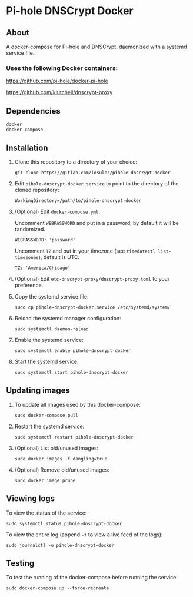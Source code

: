 # Pi-hole DNSCrypt Docker

## About

A docker-compose for Pi-hole and DNSCrypt, daemonized with a systemd service file. 

### Uses the following Docker containers:

https://github.com/pi-hole/docker-pi-hole

https://github.com/klutchell/dnscrypt-proxy

## Dependencies

```
docker
docker-compose
```

## Installation

1. Clone this repository to a directory of your choice:

    ```
    git clone https://gitlab.com/losuler/pihole-dnscrypt-docker
    ```

2. Edit `pihole-dnscrypt-docker.service` to point to the directory of the cloned repository:

    ```
    WorkingDirectory=/path/to/pihole-dnscrypt-docker
    ```

3. (Optional) Edit `docker-compose.yml`:

    Uncomment `WEBPASSWORD` and put in a password, by default it will be randomized.

    ```
    WEBPASSWORD: 'password'
    ```

    Uncomment `TZ` and put in your timezone (see `timedatectl list-timezones`), default is UTC.

    ```
    TZ: 'America/Chicago'
    ```

4. (Optional) Edit `etc-dnscrypt-proxy/dnscrypt-proxy.toml` to your preference.

5. Copy the systemd service file:

    ```
    sudo cp pihole-dnscrypt-docker.service /etc/systemd/system/
    ```

6. Reload the systemd manager configuration:

    ```
    sudo systemctl daemon-reload
    ```

7. Enable the systemd service:

    ```
    sudo systemctl enable pihole-dnscrypt-docker
    ```

8. Start the systemd service:

    ```
    sudo systemctl start pihole-dnscrypt-docker
    ```

## Updating images

1. To update all images used by this docker-compose:

    ```
    sudo docker-compose pull
    ```

2. Restart the systemd service:

    ```
    sudo systemctl restart pihole-dnscrypt-docker
    ```

3. (Optional) List old/unused images:

    ```
    sudo docker images -f dangling=true
    ```

4. (Optional) Remove old/unused images:

    ```
    sudo docker image prune
    ```

## Viewing logs

To view the status of the service:

```
sudo systemctl status pihole-dnscrypt-docker
```

To view the entire log (append `-f` to view a live feed of the logs):

```
sudo journalctl -u pihole-dnscrypt-docker
```

## Testing

To test the running of the docker-compose before running the service:

```
sudo docker-compose up --force-recreate
```
